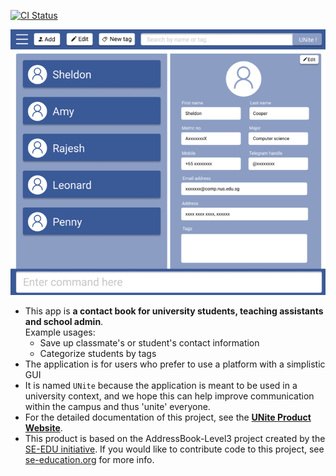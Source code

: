 [![CI Status](https://github.com/se-edu/addressbook-level3/workflows/Java%20CI/badge.svg)](https://github.com/AY2122S2-CS2103T-W12-2/tp/actions)

![Ui](docs/images/Ui.png)

* This app is **a contact book for university students, teaching assistants and school admin**. <br>
  Example usages:
  * Save up classmate's or student's contact information
  * Categorize students by tags 
* The application is for users who prefer to use a platform with a simplistic GUI
* It is named `UNite` because the application is meant to be used in a university context, and we hope this can help improve communication within the campus and thus 'unite' everyone.
* For the detailed documentation of this project, see the **[UNite Product Website](https://ay2122s2-cs2103t-w12-2.github.io/tp/)**.
* This product is based on the AddressBook-Level3 project created by the [SE-EDU initiative](https://se-education.org). If you would like to contribute code to this project, see [se-education.org](https://se-education.org#https://se-education.org/#contributing) for more info.
